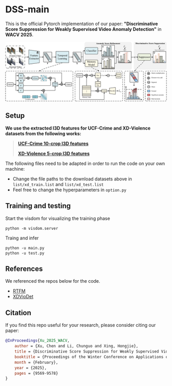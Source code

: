 # DSS-main
This is the official Pytorch implementation of our paper:
**"Discriminative Score Suppression for Weakly Supervised Video Anomaly Detection"** in **WACV 2025**.

![framework](data/framework.png)

## Setup

**We use the extracted I3D features for UCF-Crime and XD-Violence datasets from the following works:**

> [**UCF-Crime 10-crop I3D features**](https://github.com/tianyu0207/RTFM?tab=readme-ov-file)
> 
> [**XD-Violence 5-crop I3D features**](https://roc-ng.github.io/XD-Violence/)

The following files need to be adapted in order to run the code on your own machine:
- Change the file paths to the download datasets above in `list/xd_train.list` and `list/xd_test.list`
- Feel free to change the hyperparameters in `option.py`

## Training and testing

Start the visdom for visualizing the training phase

```
python -m visdom.server
```
Traing and infer
```
python -u main.py
python -u test.py
```

## References

We referenced the repos below for the code.

* [RTFM](https://github.com/tianyu0207/RTFM)
* [XDVioDet](https://github.com/Roc-Ng/XDVioDet)

## Citation

If you find this repo useful for your research, please consider citing our paper:

```bibtex
@InProceedings{Xu_2025_WACV,
    author = {Xu, Chen and Li, Chunguo and Xing, Hongjie},
    title = {Discriminative Score Suppression for Weakly Supervised Video Anomaly Detection},
    booktitle = {Proceedings of the Winter Conference on Applications of Computer Vision (WACV)},
    month = {February},
    year = {2025},
    pages = {9569-9578}
}
